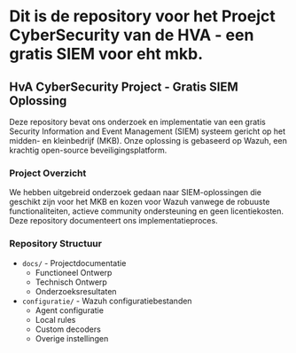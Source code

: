 # Dit is de repository voor het Proejct CyberSecurity van de HVA - een gratis SIEM voor eht mkb. 

## HvA CyberSecurity Project - Gratis SIEM Oplossing

Deze repository bevat ons onderzoek en implementatie van een gratis Security Information and Event Management (SIEM) systeem gericht op het midden- en kleinbedrijf (MKB). Onze oplossing is gebaseerd op Wazuh, een krachtig open-source beveiligingsplatform.

### Project Overzicht
We hebben uitgebreid onderzoek gedaan naar SIEM-oplossingen die geschikt zijn voor het MKB en kozen voor Wazuh vanwege de robuuste functionaliteiten, actieve community ondersteuning en geen licentiekosten. Deze repository documenteert ons implementatieproces.

### Repository Structuur
- `docs/` - Projectdocumentatie
  - Functioneel Ontwerp
  - Technisch Ontwerp
  - Onderzoeksresultaten
- `configuratie/` - Wazuh configuratiebestanden
  - Agent configuratie
  - Local rules
  - Custom decoders
  - Overige instellingen



